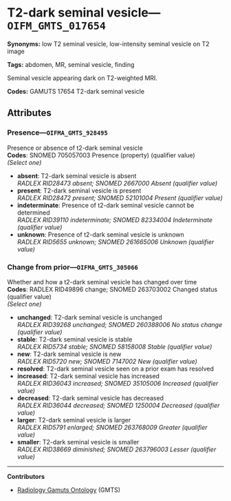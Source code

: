 # T2-dark seminal vesicle—`OIFM_GMTS_017654`

**Synonyms:** low T2 seminal vesicle, low-intensity seminal vesicle on T2 image

**Tags:** abdomen, MR, seminal vesicle, finding

Seminal vesicle appearing dark on T2-weighted MRI.

**Codes:** GAMUTS 17654 T2-dark seminal vesicle

## Attributes

### Presence—`OIFMA_GMTS_928495`

Presence or absence of t2-dark seminal vesicle  
**Codes**: SNOMED 705057003 Presence (property) (qualifier value)  
*(Select one)*

- **absent**: T2-dark seminal vesicle is absent  
_RADLEX RID28473 absent; SNOMED 2667000 Absent (qualifier value)_
- **present**: T2-dark seminal vesicle is present  
_RADLEX RID28472 present; SNOMED 52101004 Present (qualifier value)_
- **indeterminate**: Presence of t2-dark seminal vesicle cannot be determined  
_RADLEX RID39110 indeterminate; SNOMED 82334004 Indeterminate (qualifier value)_
- **unknown**: Presence of t2-dark seminal vesicle is unknown  
_RADLEX RID5655 unknown; SNOMED 261665006 Unknown (qualifier value)_

### Change from prior—`OIFMA_GMTS_305066`

Whether and how a t2-dark seminal vesicle has changed over time  
**Codes**: RADLEX RID49896 change; SNOMED 263703002 Changed status (qualifier value)  
*(Select one)*

- **unchanged**: T2-dark seminal vesicle is unchanged  
_RADLEX RID39268 unchanged; SNOMED 260388006 No status change (qualifier value)_
- **stable**: T2-dark seminal vesicle is stable  
_RADLEX RID5734 stable; SNOMED 58158008 Stable (qualifier value)_
- **new**: T2-dark seminal vesicle is new  
_RADLEX RID5720 new; SNOMED 7147002 New (qualifier value)_
- **resolved**: T2-dark seminal vesicle seen on a prior exam has resolved  
- **increased**: T2-dark seminal vesicle has increased  
_RADLEX RID36043 increased; SNOMED 35105006 Increased (qualifier value)_
- **decreased**: T2-dark seminal vesicle has decreased  
_RADLEX RID36044 decreased; SNOMED 1250004 Decreased (qualifier value)_
- **larger**: T2-dark seminal vesicle is larger  
_RADLEX RID5791 enlarged; SNOMED 263768009 Greater (qualifier value)_
- **smaller**: T2-dark seminal vesicle is smaller  
_RADLEX RID38669 diminished; SNOMED 263796003 Lesser (qualifier value)_

---

**Contributors**

- [Radiology Gamuts Ontology](https://gamuts.net/) (GMTS)